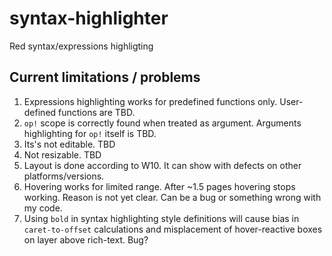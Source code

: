 # syntax-highlighter
Red syntax/expressions highligting

## Current limitations / problems
1. Expressions highlighting works for predefined functions only. User-defined functions are TBD.
2. `op!` scope is correctly found when treated as argument. Arguments highlighting for `op!` itself is TBD.
3. Its's not editable. TBD
4. Not resizable. TBD
5. Layout is done according to W10. It can show with defects on other platforms/versions.
6. Hovering works for limited range. After ~1.5 pages hovering stops working. Reason is not yet clear. Can be a bug or something wrong with my code.
7. Using `bold` in syntax highlighting style definitions will cause bias in `caret-to-offset` calculations and misplacement of hover-reactive boxes on layer above rich-text. Bug?
